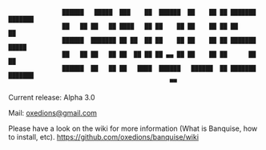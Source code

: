
                   ██████   █████  ███    ██  ██████  ██    ██ ██ ███████ ███████
                   ██   ██ ██   ██ ████   ██ ██    ██ ██    ██ ██ ██      ██
                   ██████  ███████ ██ ██  ██ ██    ██ ██    ██ ██ ███████ █████
                   ██   ██ ██   ██ ██  ██ ██ ██ ▄▄ ██ ██    ██ ██      ██ ██
                   ██████  ██   ██ ██   ████  ██████   ██████  ██ ███████ ███████ 
                                                 ▀▀

Current release: Alpha 3.0

Mail: oxedions@gmail.com

Please have a look on the wiki for more information (What is Banquise, how to install, etc). https://github.com/oxedions/banquise/wiki
